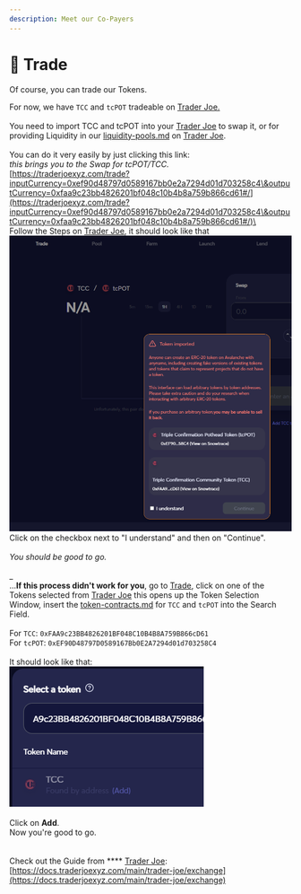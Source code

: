 ```yaml
---
description: Meet our Co-Payers
---
```


# 🚀 Trade

Of course, you can trade our Tokens.

For now, we have `TCC` and `tcPOT` tradeable on [Trader Joe.](https://traderjoexyz.com/home#/)\
\
You need to import TCC and tcPOT into your [Trader Joe](https://traderjoexyz.com/home#/) to swap it, or for providing Liquidity in our [liquidity-pools.md](liquidity-pools.md "mention") on [Trader Joe](https://traderjoexyz.com/home#/).\
\
You can do it very easily by just clicking this link:\
_this brings you to the Swap for tcPOT/TCC._\
[https://traderjoexyz.com/trade?inputCurrency=0xef90d48797d0589167bb0e2a7294d01d703258c4\&outputCurrency=0xfaa9c23bb4826201bf048c10b4b8a759b866cd61#/](https://traderjoexyz.com/trade?inputCurrency=0xef90d48797d0589167bb0e2a7294d01d703258c4\&outputCurrency=0xfaa9c23bb4826201bf048c10b4b8a759b866cd61#/)\
\
Follow the Steps on [Trader Joe](https://traderjoexyz.com/home#/), it should look like that\
![](<../.gitbook/assets/image (1).png>)\
Click on the checkbox next to "I understand" and then on "Continue".\
\
_You should be good to go._ \
\
\_\
...**If this process didn't work for you**, go to [Trade](https://traderjoexyz.com/trade), click on one of the Tokens selected from [Trader Joe](https://traderjoexyz.com/home#/) this opens up the Token Selection Window, insert the [token-contracts.md](../about-us/token-contracts.md "mention") for `TCC` and `tcPOT` into the Search Field. \
\
For `TCC`: `0xFAA9c23BB4826201BF048C10B4B8A759B866cD61`\
For `tcPOT`: `0xEF90D48797D0589167Bb0E2A7294d01d703258C4`\
\
It should look like that:\
![](<../.gitbook/assets/image (2).png>)\
\
Click on **Add**.\
Now you're good to go.\
\
\
Check out the Guide from **** [Trader Joe](https://traderjoexyz.com/home#/): \
[https://docs.traderjoexyz.com/main/trader-joe/exchange](https://docs.traderjoexyz.com/main/trader-joe/exchange)
